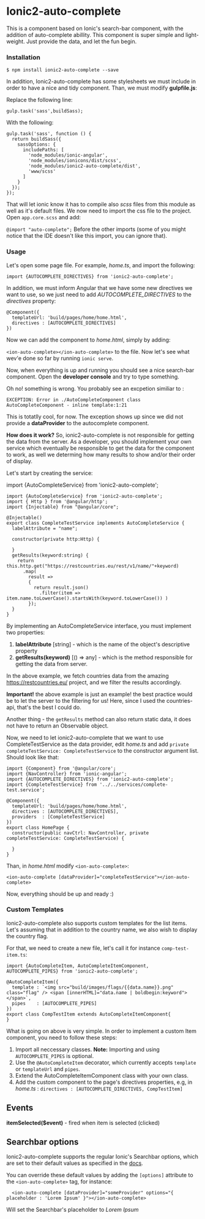 # Ionic2-auto-complete

This is a component based on Ionic's search-bar component, with the addition of auto-complete abillity.
This component is super simple and light-weight. Just provide the data, and let the fun begin.

### Installation
```
$ npm install ionic2-auto-complete --save
```
In addition, Ionic2-auto-complete has some stylesheets we must include in order to have a nice and tidy component.
Than, we must modify **gulpfile.js**:

Replace the following line:

```
gulp.task('sass',buildSass); 
```

With the following:

```
gulp.task('sass', function () {
  return buildSass({
    sassOptions: {
      includePaths: [
        'node_modules/ionic-angular',
        'node_modules/ionicons/dist/scss',
        'node_modules/ionic2-auto-complete/dist',
        'www/scss'
      ]
    }
  });
});
```

That will let ionic know it has to compile also *scss* files from this module as well as it's default files.
We now need to import the css file to the project.
Open `app.core.scss` and add:

`` @import "auto-complete"; `` 
Before the other imports (some of you might notice that the IDE doesn't like this import, you can ignore that).

### Usage
Let's open some page file. For example, *home.ts*, and import the following:

`import {AUTOCOMPLETE_DIRECTIVES} from 'ionic2-auto-complete';`

In addition, we must inform Angular that we have some new directives we want to use, so we just need to add *AUTOCOMPLETE_DIRECTIVES* to the *directives* property:
```
@Component({
  templateUrl: 'build/pages/home/home.html',
  directives : [AUTOCOMPLETE_DIRECTIVES]
})
```

Now we can add the component to *home.html*, simply by adding:

`<ion-auto-complete></ion-auto-complete>` to the file.
Now let's see what wev'e done so far by running `ionic serve`.

Now, when everything is up and running you should see a nice search-bar component. Open the **developer console** and try to type something.

Oh no! something is wrong. You probably see an excpetion similiar to :

`EXCEPTION: Error in ./AutoCompleteComponent class AutoCompleteComponent - inline template:1:21`

This is totatlly cool, for now. The exception shows up since we did not provide a **dataProvider** to the autocomplete component.

**How does it work?** So, ionic2-auto-complete is not responsible for getting the data from the server. As a developer, you should implement your own service which eventually be responsible to get the data for the component to work, as well we determing how many results to show and/or their order of display.

Let's start by creating the service:

import {AutoCompleteService} from 'ionic2-auto-complete';
```
import {AutoCompleteService} from 'ionic2-auto-complete';
import { Http } from '@angular/http';
import {Injectable} from "@angular/core";

@Injectable()
export class CompleteTestService implements AutoCompleteService {
  labelAttribute = "name";

  constructor(private http:Http) {

  }
  getResults(keyword:string) {
    return this.http.get("https://restcountries.eu/rest/v1/name/"+keyword)
      .map(
        result =>
        {
          return result.json()
            .filter(item => item.name.toLowerCase().startsWith(keyword.toLowerCase()) )
        });
  }
}

```

By implementing an AutoCompleteService interface, you must implement two properties: 

1. **labelAttribute** [string] - which is the name of the object's descriptive property
2. **getResults(keyword)** [() => any] - which is the method responsible for getting the data from server.

In the above example, we fetch countries data from the amazing https://restcountries.eu/ project, and we filter the results accordingly.

**Important!** the above example is just an example! the best practice would be to let the server to the filtering for us! Here, since I used the countries-api, that's the best I could do.

Another thing - the `getResults` method can also return static data, it does not have to return an Observable object.

Now, we need to let ionic2-auto-complete that we want to use CompleteTestService as the data provider, edit *home.ts* and add `private completeTestService: CompleteTestService` to the constructor argument list.
Should look like that:
```
import {Component} from '@angular/core';
import {NavController} from 'ionic-angular';
import {AUTOCOMPLETE_DIRECTIVES} from 'ionic2-auto-complete';
import {CompleteTestService} from '../../services/complete-test.service';

@Component({
  templateUrl: 'build/pages/home/home.html',
  directives : [AUTOCOMPLETE_DIRECTIVES],
  providers  : [CompleteTestService]
})
export class HomePage {
  constructor(public navCtrl: NavController, private completeTestService: CompleteTestService) {

  }
}
```

Than, in *home.html* modify `<ion-auto-complete>`:
```
<ion-auto-complete [dataProvider]="completeTestService"></ion-auto-complete>
```

Now, everything should be up and ready :)

### Custom Templates ###

Ionic2-auto-complete also supports custom templates for the list items.
Let's assuming that in addition to the country name, we also wish to display the country flag.

For that, we need to create a new file, let's call it for instance `comp-test-item.ts`:
```
import {AutoCompleteItem, AutoCompleteItemComponent, AUTOCOMPLETE_PIPES} from 'ionic2-auto-complete';

@AutoCompleteItem({
  template : `<img src="build/images/flags/{{data.name}}.png" class="flag" /> <span [innerHTML]="data.name | boldbegin:keyword"></span>`,
  pipes    : [AUTOCOMPLETE_PIPES]
})
export class CompTestItem extends AutoCompleteItemComponent{
}
```

What is going on above is very simple.
In order to implement a custom Item component, you need to follow these steps:

1. Import all neccessary classes. **Note:** Importing and using `AUTOCOMPLETE_PIPES` is optional.
2. Use the `@AutoCompleteItem` decorator, which currently accepts `template` or `templateUrl` and `pipes`.
3. Extend the AutoCompleteItemComponent class with your own class.
4. Add the custom component to the page's directives properties, e.g, in *home.ts* : `directives : [AUTOCOMPLETE_DIRECTIVES, CompTestItem]`

## Events ##

**itemSelected($event)** - fired when item is selected (clicked)

## Searchbar options ##

Ionic2-auto-complete supports the regular Ionic's Searchbar options, which are set to their default values as specified in the [docs](http://ionicframework.com/docs/v2/api/components/searchbar/Searchbar/).

You can override these default values by adding the `[options]` attribute to the `<ion-auto-complete>` tag, for instance:

```
  <ion-auto-complete [dataProvider]="someProvider" options="{ placeholder : 'Lorem Ipsum' }"></ion-auto-complete>
```

Will set the Searchbar's placeholder to *Lorem Ipsum*
